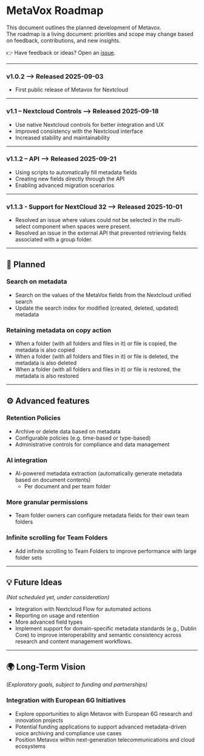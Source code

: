 # MetaVox Roadmap

This document outlines the planned development of Metavox.  
The roadmap is a living document: priorities and scope may change based on feedback, contributions, and new insights.

👉 Have feedback or ideas? Open an [issue](https://github.com/nextcloud/metavox/issues).

---

### v1.0.2  --> Released 2025-09-03
- First public release of Metavox for Nextcloud

---

### v1.1 – Nextcloud Controls --> Released 2025-09-18
- Use native Nextcloud controls for better integration and UX  
- Improved consistency with the Nextcloud interface  
- Increased stability and maintainability  

---

### v1.1.2 – API --> Released 2025-09-21
- Using scripts to automatically fill metadata fields
- Creating new fields directly through the API
- Enabling advanced migration scenarios 

---
### v1.1.3 - Support for NextCloud 32 --> Released 2025-10-01
- Resolved an issue where values could not be selected in the multi-select component when spaces were present.
- Resolved an issue in the external API that prevented retrieving fields associated with a group folder.

---

## 📌 Planned

### Search on metadata 
- Search on the values of the MetaVox fields from the Nextcloud unified search
- Update the search index for modified (created, deleted, updated) metadata

### Retaining metadata on copy action 
- When a folder (with all folders and files in it) or file is copied, the metadata is also copied
- When a folder (with all folders and files in it) or file is deleted, the metadata is also deleted
- When a folder (with all folders and files in it) or file is restored, the metadata is also restored

---

## ⚙️ Advanced features

### Retention Policies
- Archive or delete data based on metadata  
- Configurable policies (e.g. time-based or type-based)  
- Administrative controls for compliance and data management  

### AI integration
- AI-powered metadata extraction (automatically generate metadata based on document contents)
  - Per document and per team folder

### More granular permissions
- Team folder owners can configure metadata fields for their own team folders

### Infinite scrolling for Team Folders
- Add infinite scrolling to Team Folders to improve performance with large folder sets
  
---

## 💡 Future Ideas
*(Not scheduled yet, under consideration)*   
- Integration with Nextcloud Flow for automated actions  
- Reporting on usage and retention
- More advanced field types
- Implement support for domain-specific metadata standards (e.g., Dublin Core) to improve interoperability and semantic consistency across research and content management workflows.   


---

## 🌍 Long-Term Vision
*(Exploratory goals, subject to funding and partnerships)*  

### Integration with European 6G Initiatives
- Explore opportunities to align Metavox with European 6G research and innovation projects  
- Potential funding applications to support advanced metadata-driven voice archiving and compliance use cases  
- Position Metavox within next-generation telecommunications and cloud ecosystems  

